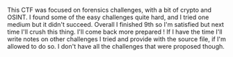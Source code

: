 This CTF was focused on forensics challenges, with a bit of crypto and OSINT. I found some of the easy challenges quite hard, and I tried one medium but it didn't succeed. Overall I finished 9th so I'm satisfied but next time I'll crush this thing. I'll come back more prepared !
If I have the time I'll write notes on other challenges I tried and provide with the source file, if I'm allowed to do so. I don't have all the challenges that were proposed though.
